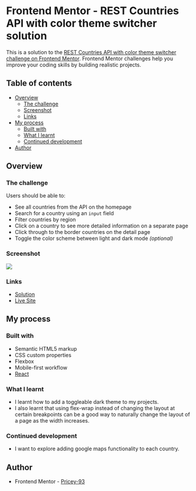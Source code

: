 # Frontend Mentor - REST Countries API with color theme switcher solution

This is a solution to the [REST Countries API with color theme switcher challenge on Frontend Mentor](https://www.frontendmentor.io/challenges/rest-countries-api-with-color-theme-switcher-5cacc469fec04111f7b848ca). Frontend Mentor challenges help you improve your coding skills by building realistic projects. 

## Table of contents

- [Overview](#overview)
  - [The challenge](#the-challenge)
  - [Screenshot](#screenshot)
  - [Links](#links)
- [My process](#my-process)
  - [Built with](#built-with)
  - [What I learnt](#what-i-learnt)
  - [Continued development](#continued-development)
- [Author](#author)

## Overview

### The challenge

Users should be able to:

- See all countries from the API on the homepage
- Search for a country using an `input` field
- Filter countries by region
- Click on a country to see more detailed information on a separate page
- Click through to the border countries on the detail page
- Toggle the color scheme between light and dark mode *(optional)*

### Screenshot

<img src="https://github.com/Pricey-93/country-finder/assets/56130851/08c2715f-2073-4723-8a4e-73d5cfcb5877"/>

### Links

- [Solution](https://github.com/Pricey-93/country-finder)
- [Live Site](https://pricey-93.github.io/country-finder/)

## My process

### Built with

- Semantic HTML5 markup
- CSS custom properties
- Flexbox
- Mobile-first workflow
- [React](https://reactjs.org/)

### What I learnt

* I learnt how to add a toggleable dark theme to my projects. 
* I also learnt that using flex-wrap instead of changing the layout at certain breakpoints
can be a good way to naturally change the layout of a page as the width increases.

### Continued development

* I want to explore adding google maps functionality to each country. 

## Author

- Frontend Mentor - [Pricey-93](https://www.frontendmentor.io/profile/Pricey-93)
